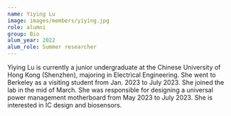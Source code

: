 ```yaml
---
name: Yiying Lu
image: images/members/yiying.jpg
role: alumni
group: Bio
alum_year: 2022
alum_role: Summer researcher
---
```


Yiying Lu is currently a junior undergraduate at the Chinese University of Hong Kong (Shenzhen), majoring in Electrical Engineering. She went to Berkeley as a visiting student from Jan. 2023 to July 2023. She joined the lab in the mid of March. She was responsible for designing a universal power management motherboard from May 2023 to July 2023. She is interested in IC design and biosensors.

